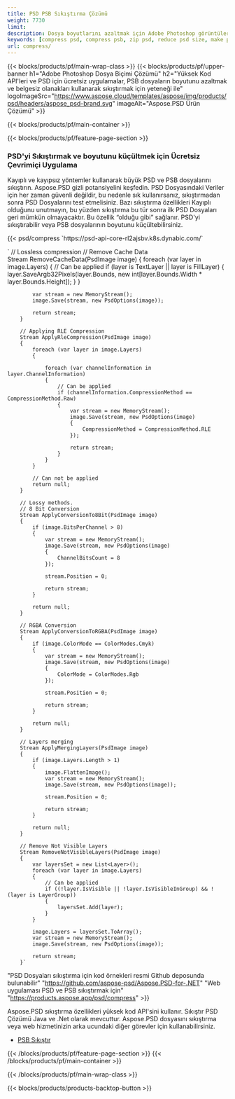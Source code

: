 ```yaml
---
title: PSD PSB Sıkıştırma Çözümü
weight: 7730
limit: 
description: Dosya boyutlarını azaltmak için Adobe Photoshop görüntülerini sıkıştırın
keywords: [compress psd, compress psb, zip psd, reduce psd size, make psd smaller, remove unnecessary psd data, remove odd psd layers]
url: compress/
---
```

{{< blocks/products/pf/main-wrap-class >}}
{{< blocks/products/pf/upper-banner h1="Adobe Photoshop Dosya Biçimi Çözümü" h2="Yüksek Kod API'leri ve PSD için ücretsiz uygulamalar, PSB dosyaların boyutunu azaltmak ve belgesiz olanakları kullanarak sıkıştırmak için yeteneği ile" logoImageSrc="https://www.aspose.cloud/templates/aspose/img/products/psd/headers/aspose_psd-brand.svg" imageAlt="Aspose.PSD Ürün Çözümü" >}}

{{< blocks/products/pf/main-container >}}

{{< blocks/products/pf/feature-page-section >}}
<h3 class="headingpdleft">PSD'yi Sıkıştırmak ve boyutunu küçültmek için Ücretsiz Çevrimiçi Uygulama</h3>
<p>Kayıplı ve kayıpsız yöntemler kullanarak büyük PSD ve PSB dosyalarını sıkıştırın. Aspose.PSD gizli potansiyelini keşfedin. PSD Dosyasındaki Veriler için her zaman güvenli değildir, bu nedenle sık kullanırsanız, sıkıştırmadan sonra PSD Dosyalarını test etmelisiniz. Bazı sıkıştırma özellikleri Kayıplı olduğunu unutmayın, bu yüzden sıkıştırma bu tür sonra ilk PSD Dosyaları geri mümkün olmayacaktır. Bu özellik “olduğu gibi” sağlanır. PSD'yi sıkıştırabilir veya PSB dosyalarının boyutunu küçültebilirsiniz.</p>
{{< psd/compress `https://psd-api-core-rl2ajsbv.k8s.dynabic.com/` 

`      // Lossless compression
        // Remove Cache Data			
        Stream RemoveCacheData(PsdImage image)
        {
            foreach (var layer in image.Layers)
            {
                // Can be applied
                if (layer is TextLayer || layer is FillLayer)
                {
                    layer.SaveArgb32Pixels(layer.Bounds, new int[layer.Bounds.Width * layer.Bounds.Height]);
                }
            }

            var stream = new MemoryStream();
            image.Save(stream, new PsdOptions(image));

            return stream;
        }

        // Applying RLE Compression
        Stream ApplyRleCompression(PsdImage image)
        {
            foreach (var layer in image.Layers)
            {

                foreach (var channelInformation in layer.ChannelInformation)
                {
                    // Can be applied
                    if (channelInformation.CompressionMethod == CompressionMethod.Raw)
                    {
                        var stream = new MemoryStream();
                        image.Save(stream, new PsdOptions(image)
                        {
                            CompressionMethod = CompressionMethod.RLE
                        });

                        return stream;
                    }
                }
            }

            // Can not be applied
            return null;
        }

        // Lossy methods.
        // 8 Bit Conversion
        Stream ApplyConversionTo8Bit(PsdImage image)
        {
            if (image.BitsPerChannel > 8)
            {
                var stream = new MemoryStream();
                image.Save(stream, new PsdOptions(image)
                {
                    ChannelBitsCount = 8
                });

                stream.Position = 0;

                return stream;
            }

            return null;
        }
       
        // RGBA Conversion
        Stream ApplyConversionToRGBA(PsdImage image)
        {
            if (image.ColorMode == ColorModes.Cmyk)
            {
                var stream = new MemoryStream();
                image.Save(stream, new PsdOptions(image)
                {
                    ColorMode = ColorModes.Rgb
                });

                stream.Position = 0;

                return stream;
            }

            return null;
        }

        // Layers merging
        Stream ApplyMergingLayers(PsdImage image)
        {
            if (image.Layers.Length > 1)
            {
                image.FlattenImage();
                var stream = new MemoryStream();
                image.Save(stream, new PsdOptions(image));

                stream.Position = 0;

                return stream;
            }

            return null;
        }

        // Remove Not Visible Layers
        Stream RemoveNotVisibleLayers(PsdImage image)
        {
            var layersSet = new List<Layer>();
            foreach (var layer in image.Layers)
            {
                // Can be applied
                if ((!layer.IsVisible || !layer.IsVisibleInGroup) && !(layer is LayerGroup))
                {
                    layersSet.Add(layer);
                }
            }

            image.Layers = layersSet.ToArray();
            var stream = new MemoryStream();
            image.Save(stream, new PsdOptions(image));

            return stream;
        }` 
"PSD Dosyaları sıkıştırma için kod örnekleri resmi Github deposunda bulunabilir"  "https://github.com/aspose-psd/Aspose.PSD-for-.NET" 
"Web uygulaması PSD ve PSB sıkıştırmak için" "https://products.aspose.app/psd/compress" >}}
<p>Aspose.PSD sıkıştırma özellikleri yüksek kod API'sini kullanır. Sıkıştır PSD Çözümü Java ve .Net olarak mevcuttur. Aspose.PSD dosyasını sıkıştırma veya web hizmetinizin arka ucundaki diğer görevler için kullanabilirsiniz.</p>
<ul>
<li><a href="psb">PSB Sıkıştır</a></li>
</ul>
{{< /blocks/products/pf/feature-page-section >}}
{{< /blocks/products/pf/main-container >}}


{{< /blocks/products/pf/main-wrap-class >}}

{{< blocks/products/products-backtop-button >}}
